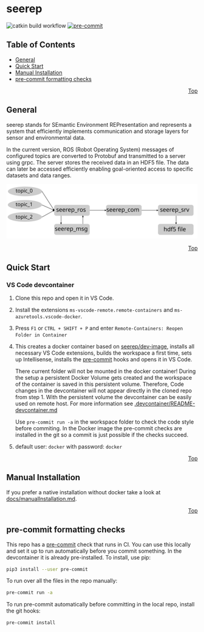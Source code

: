 # seerep

<a name="top"></a>

![catkin build workflow](https://github.com/agri-gaia/seerep/actions/workflows/main.yml/badge.svg)
[![pre-commit](https://img.shields.io/badge/pre--commit-enabled-brightgreen?logo=pre-commit&logoColor=white)](https://pre-commit.com/)

## Table of Contents

- [General](#general)
- [Quick Start](#quickstart)
- [Manual Installation](#installation)
- [pre-commit formatting checks](#precommit)

<a name="general"></a>
<p align="right"><a href="#top">Top</a></p>

## General

seerep stands for SEmantic Environment REPresentation and represents a system that efficiently implements communication
and storage layers for sensor and environmental data.

In the current version, ROS (Robot Operating System) messages of configured topics are converted to Protobuf and
transmitted to a server using grpc. The server stores the received data in an HDF5 file. The data can later be accessed
efficiently enabling goal-oriented access to specific datasets and data ranges.

![](docs/workflow.svg)

<a name="quickstart"></a>
<p align="right"><a href="#top">Top</a></p>

## Quick Start

### VS Code devcontainer

1. Clone this repo and open it in VS Code.
2. Install the extensions `ms-vscode-remote.remote-containers` and `ms-azuretools.vscode-docker`.
3. Press `F1` or `CTRL + SHIFT + P` and enter `Remote-Containers: Reopen Folder in Container`
4. This creates a docker container based on
   [seerep/dev-image](https://hub.docker.com/repository/docker/seerep/dev-image), installs all necessary VS Code
   extensions, builds the workspace a first time, sets up Intellisense, installs the [pre-commit](#precommit) hooks and
   opens it in VS Code.

   There current folder will not be mounted in the docker container! During the setup a persistent Docker Volume gets
   created and the workspace of the container is saved in this persistent volume. Therefore, Code changes in the
   devcontainer will not appear directly in the cloned repo from step 1. With the persistent volume the devcontainer can
   be easily used on remote host. For more information see [.devcontainer/README-devcontainer.md](.devcontainer/README-devcontainer.md)

   Use `pre-commit run -a` in the workspace folder to check the code style before commiting. In the Docker image the
   pre-commit checks are installed in the git so a commit is just possible if the checks succeed.

5. default user: `docker` with password: `docker`

<a name="installation"></a>
<p align="right"><a href="#top">Top</a></p>

## Manual Installation

If you prefer a native installation without docker take a look at
[docs/manualInstallation.md](docs/manualInstallation.md).

<a name="precommit"></a>
<p align="right"><a href="#top">Top</a></p>

## pre-commit formatting checks

This repo has a [pre-commit](https://pre-commit.com/) check that runs in CI. You can use this locally and set it up to
run automatically before you commit something. In the devcontainer it is already pre-installed. To install, use pip:

```bash
pip3 install --user pre-commit
```

To run over all the files in the repo manually:

```bash
pre-commit run -a
```

To run pre-commit automatically before committing in the local repo, install the git hooks:

```bash
pre-commit install
```
